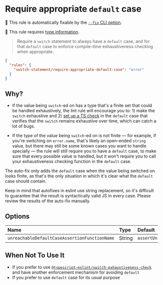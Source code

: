 # Require appropriate `default` case

🔧 This rule is automatically fixable by the [`--fix` CLI option](https://eslint.org/docs/latest/user-guide/command-line-interface#--fix).

💭 This rule requires [type information](https://typescript-eslint.io/linting/typed-linting).

<!-- end auto-generated rule header -->

> Require a `switch` statement to always have a `default` case, and for that `default` case to enforce compile-time exhaustiveness checking when appropriate.

```json
{
  "rules": {
    "switch-statement/require-appropriate-default-case": "error"
  }
}
```

## Why?

- If the value being `switch`-ed on has a type that's a finite set that could be handled exhaustively, the lint rule will encourage you to: 1) make the `switch` exhaustive and 2) [set up a TS check](https://stackoverflow.com/a/39419171) in the `default` case that verifies that the `switch` remains exhaustive over time, which can catch a lot of bugs.

- If the type of the value being `switch`-ed on is not finite — for example, if you're switching on `error.name`, that's likely an open-ended `string` value, but there may still be some known cases you want to handle specially — the rule will still require you to have a `default` case, to make sure that every possible value is handled, but it won't require you to call your exhaustiveness checking function in the `default` case.

The auto-fix only adds the `default` case when the value being switched on looks finite, as that's the only situation in which it's clear what the `default` case should contain.

Keep in mind that autofixes in eslint use string replacement, so it's difficult to guarantee that the result is syntactically valid JS in every case. Please review the results of the auto-fix manually.

## Options

<!-- begin auto-generated rule options list -->

| Name                                          | Type   | Default             |
| :-------------------------------------------- | :----- | :------------------ |
| `unreachableDefaultCaseAssertionFunctionName` | String | `assertUnreachable` |

<!-- end auto-generated rule options list -->

## When Not To Use It

- If you prefer to use [`@typescript-eslint/switch-exhaustiveness-check`](https://typescript-eslint.io/rules/switch-exhaustiveness-check/) and have another enforcement mechanism for avoiding `default`
- If you prefer to use `default` case for its usual purpose
